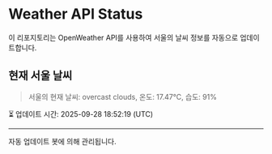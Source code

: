 
# Weather API Status

이 리포지토리는 OpenWeather API를 사용하여 서울의 날씨 정보를 자동으로 업데이트합니다.

## 현재 서울 날씨
> 서울의 현재 날씨: overcast clouds, 온도: 17.47°C, 습도: 91%

⏳ 업데이트 시간: 2025-09-28 18:52:19 (UTC)

---
자동 업데이트 봇에 의해 관리됩니다.

